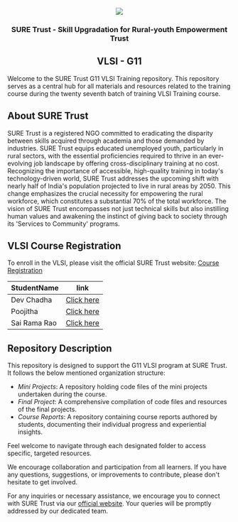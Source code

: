 <!-- PROJECT LOGO -->
<br />

<div align="center">
   <img src='https://user-images.githubusercontent.com/73131499/166115643-d3187f47-d38f-41b2-ae42-5ecbbc60de14.png' />


<h3 align="center">SURE Trust - Skill Upgradation for Rural-youth Empowerment Trust</h3>
  <h2>  VLSI - G11 </h2>
</div>

Welcome to the SURE Trust G11 VLSI Training repository. This repository serves as a central hub for all materials and resources related to the training course during the twenty seventh batch of training VLSI Training course.

## About SURE Trust

SURE Trust is a registered NGO committed to eradicating the disparity between skills acquired through academia and those demanded by industries. SURE Trust equips educated unemployed youth, particularly in rural sectors, with the essential proficiencies required to thrive in an ever-evolving job landscape by offering cross-disciplinary training at no cost. Recognizing the importance of accessible, high-quality training in today's technology-driven world, SURE Trust addresses the upcoming shift with nearly half of India's population projected to live in rural areas by 2050. This change emphasizes the crucial necessity for empowering the rural workforce, which constitutes a substantial 70% of the total workforce. The vision of SURE Trust encompasses not just technical skills but also instilling human values and awakening the instinct of giving back to society through its 'Services to Community' programs. 

## VLSI Course Registration

To enroll in the VLSI, please visit the official SURE Trust website: [Course Registration](https://suretrustforruralyouth.com/courses)

|StudentName | link|
|------------|------|
|Dev Chadha|[Click here](https://github.com/sure-trust/G11_VLSI/blob/main/Course%20Report/Dev_Chadha.md)|
|Poojitha|[Click here](https://github.com/sure-trust/G11_VLSI/blob/main/Course%20Report/poojitha%20kota.md)|
|Sai Rama Rao|[Click here](https://github.com/sure-trust/G11_VLSI/blob/main/Course%20Report/sai%20rama%20rao%20talluri.md)|


## Repository Description

This repository is designed to support the G11 VLSI program at SURE Trust. It follows the below mentioned organization structure:

- *Mini Projects*: A repository holding code files of the mini projects undertaken during the course.
- *Final Project*: A comprehensive compilation of code files and resources of the final projects.
- *Course Reports*: A repository containing course reports authored by students, documenting their individual progress and experiential insights.

Feel welcome to navigate through each designated folder to access specific, targeted resources. 

We encourage collaboration and participation from all learners. If you have any questions, suggestions, or improvements to contribute, please don't hesitate to get involved.

For any inquiries or necessary assistance, we encourage you to connect with SURE Trust via our [official website](https://suretrustforruralyouth.com/). Your queries will be promptly addressed by our dedicated team.
